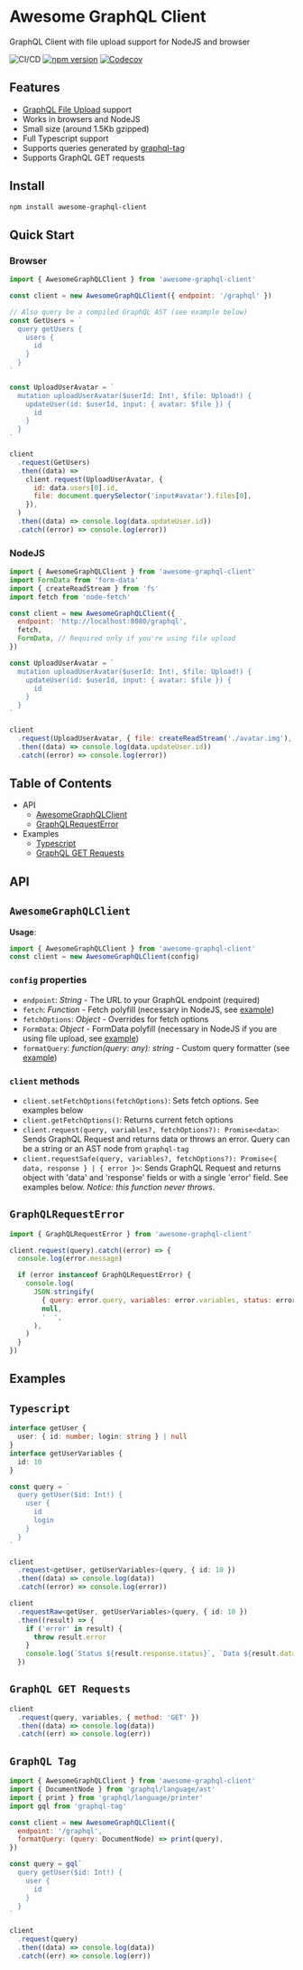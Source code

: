 # Awesome GraphQL Client

GraphQL Client with file upload support for NodeJS and browser

![CI/CD](https://github.com/lynxtaa/awesome-graphql-client/workflows/CI/CD/badge.svg) [![npm version](https://badge.fury.io/js/awesome-graphql-client.svg)](https://badge.fury.io/js/awesome-graphql-client) [![Codecov](https://img.shields.io/codecov/c/github/lynxtaa/awesome-graphql-client)](https://codecov.io/gh/lynxtaa/awesome-graphql-client)

## Features

- [GraphQL File Upload](https://github.com/jaydenseric/graphql-multipart-request-spec) support
- Works in browsers and NodeJS
- Small size (around 1.5Kb gzipped)
- Full Typescript support
- Supports queries generated by [graphql-tag](https://www.npmjs.com/package/graphql-tag)
- Supports GraphQL GET requests

## Install

```sh
npm install awesome-graphql-client
```

## Quick Start

### Browser

```js
import { AwesomeGraphQLClient } from 'awesome-graphql-client'

const client = new AwesomeGraphQLClient({ endpoint: '/graphql' })

// Also query be a compiled GraphQL AST (see example below)
const GetUsers = `
  query getUsers {
    users {
      id
    }
  }
`

const UploadUserAvatar = `
  mutation uploadUserAvatar($userId: Int!, $file: Upload!) {
    updateUser(id: $userId, input: { avatar: $file }) {
      id
    }
  }
`

client
  .request(GetUsers)
  .then((data) =>
    client.request(UploadUserAvatar, {
      id: data.users[0].id,
      file: document.querySelector('input#avatar').files[0],
    }),
  )
  .then((data) => console.log(data.updateUser.id))
  .catch((error) => console.log(error))
```

### NodeJS

```js
import { AwesomeGraphQLClient } from 'awesome-graphql-client'
import FormData from 'form-data'
import { createReadStream } from 'fs'
import fetch from 'node-fetch'

const client = new AwesomeGraphQLClient({
  endpoint: 'http://localhost:8080/graphql',
  fetch,
  FormData, // Required only if you're using file upload
})

const UploadUserAvatar = `
  mutation uploadUserAvatar($userId: Int!, $file: Upload!) {
    updateUser(id: $userId, input: { avatar: $file }) {
      id
    }
  }
`

client
  .request(UploadUserAvatar, { file: createReadStream('./avatar.img'), userId: 10 })
  .then((data) => console.log(data.updateUser.id))
  .catch((error) => console.log(error))
```

## Table of Contents

- API
  - [AwesomeGraphQLClient](#AwesomeGraphQLClient)
  - [GraphQLRequestError](#GraphQLRequestError)
- Examples
  - [Typescript](#Typescript)
  - [GraphQL GET Requests](#GraphQL-GET-Requests)

## API

## `AwesomeGraphQLClient`

**Usage**:

```js
import { AwesomeGraphQLClient } from 'awesome-graphql-client'
const client = new AwesomeGraphQLClient(config)
```

### `config` properties

- `endpoint`: _String_ - The URL to your GraphQL endpoint (required)
- `fetch`: _Function_ - Fetch polyfill (necessary in NodeJS, see [example](#NodeJS))
- `fetchOptions`: _Object_ - Overrides for fetch options
- `FormData`: _Object_ - FormData polyfill (necessary in NodeJS if you are using file upload, see [example](#NodeJS))
- `formatQuery`: _function(query: any): string_ - Custom query formatter (see [example](#GraphQL-Tag))

### `client` methods

- `client.setFetchOptions(fetchOptions)`: Sets fetch options. See examples below
- `client.getFetchOptions()`: Returns current fetch options
- `client.request(query, variables?, fetchOptions?): Promise<data>`: Sends GraphQL Request and returns data or throws an error. Query can be a string or an AST node from `graphql-tag`
- `client.requestSafe(query, variables?, fetchOptions?): Promise<{ data, response } | { error }>`: Sends GraphQL Request and returns object with 'data' and 'response' fields or with a single 'error' field. See examples below. _Notice: this function never throws_.

## `GraphQLRequestError`

```js
import { GraphQLRequestError } from 'awesome-graphql-client'

client.request(query).catch((error) => {
  console.log(error.message)

  if (error instanceof GraphQLRequestError) {
    console.log(
      JSON.stringify(
        { query: error.query, variables: error.variables, status: error.response.status },
        null,
        '  ',
      ),
    )
  }
})
```

## Examples

## `Typescript`

```ts
interface getUser {
  user: { id: number; login: string } | null
}
interface getUserVariables {
  id: 10
}

const query = `
  query getUser($id: Int!) {
    user {
      id
      login
    }
  }
`

client
  .request<getUser, getUserVariables>(query, { id: 10 })
  .then((data) => console.log(data))
  .catch((error) => console.log(error))

client
  .requestRaw<getUser, getUserVariables>(query, { id: 10 })
  .then((result) => {
    if ('error' in result) {
      throw result.error
    }
    console.log(`Status ${result.response.status}`, `Data ${result.data.user}`)
  })
```

## `GraphQL GET Requests`

```js
client
  .request(query, variables, { method: 'GET' })
  .then((data) => console.log(data))
  .catch((err) => console.log(err))
```

## `GraphQL Tag`

```js
import { AwesomeGraphQLClient } from 'awesome-graphql-client'
import { DocumentNode } from 'graphql/language/ast'
import { print } from 'graphql/language/printer'
import gql from 'graphql-tag'

const client = new AwesomeGraphQLClient({
  endpoint: '/graphql',
  formatQuery: (query: DocumentNode) => print(query),
})

const query = gql`
  query getUser($id: Int!) {
    user {
      id
    }
  }
`

client
  .request(query)
  .then((data) => console.log(data))
  .catch((err) => console.log(err))
```
